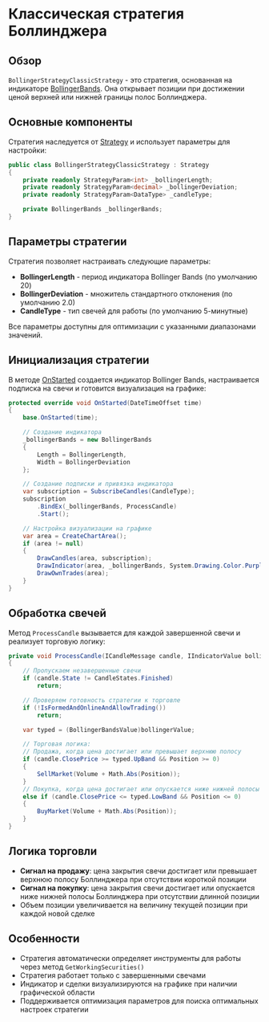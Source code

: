 # Классическая стратегия Боллинджера

## Обзор

`BollingerStrategyClassicStrategy` - это стратегия, основанная на индикаторе [BollingerBands](xref:StockSharp.Algo.Indicators.BollingerBands). Она открывает позиции при достижении ценой верхней или нижней границы полос Боллинджера.

## Основные компоненты

Стратегия наследуется от [Strategy](xref:StockSharp.Algo.Strategies.Strategy) и использует параметры для настройки:

```cs
public class BollingerStrategyClassicStrategy : Strategy
{
	private readonly StrategyParam<int> _bollingerLength;
	private readonly StrategyParam<decimal> _bollingerDeviation;
	private readonly StrategyParam<DataType> _candleType;

	private BollingerBands _bollingerBands;
}
```

## Параметры стратегии

Стратегия позволяет настраивать следующие параметры:

- **BollingerLength** - период индикатора Bollinger Bands (по умолчанию 20)
- **BollingerDeviation** - множитель стандартного отклонения (по умолчанию 2.0)
- **CandleType** - тип свечей для работы (по умолчанию 5-минутные)

Все параметры доступны для оптимизации с указанными диапазонами значений.

## Инициализация стратегии

В методе [OnStarted](xref:StockSharp.Algo.Strategies.Strategy.OnStarted(System.DateTimeOffset)) создается индикатор Bollinger Bands, настраивается подписка на свечи и готовится визуализация на графике:

```cs
protected override void OnStarted(DateTimeOffset time)
{
	base.OnStarted(time);

	// Создание индикатора
	_bollingerBands = new BollingerBands
	{
		Length = BollingerLength,
		Width = BollingerDeviation
	};

	// Создание подписки и привязка индикатора
	var subscription = SubscribeCandles(CandleType);
	subscription
		.BindEx(_bollingerBands, ProcessCandle)
		.Start();

	// Настройка визуализации на графике
	var area = CreateChartArea();
	if (area != null)
	{
		DrawCandles(area, subscription);
		DrawIndicator(area, _bollingerBands, System.Drawing.Color.Purple);
		DrawOwnTrades(area);
	}
}
```

## Обработка свечей

Метод `ProcessCandle` вызывается для каждой завершенной свечи и реализует торговую логику:

```cs
private void ProcessCandle(ICandleMessage candle, IIndicatorValue bollingerValue)
{
	// Пропускаем незавершенные свечи
	if (candle.State != CandleStates.Finished)
		return;

	// Проверяем готовность стратегии к торговле
	if (!IsFormedAndOnlineAndAllowTrading())
		return;

	var typed = (BollingerBandsValue)bollingerValue;

	// Торговая логика:
	// Продажа, когда цена достигает или превышает верхнюю полосу
	if (candle.ClosePrice >= typed.UpBand && Position >= 0)
	{
		SellMarket(Volume + Math.Abs(Position));
	}
	// Покупка, когда цена достигает или опускается ниже нижней полосы
	else if (candle.ClosePrice <= typed.LowBand && Position <= 0)
	{
		BuyMarket(Volume + Math.Abs(Position));
	}
}
```

## Логика торговли

- **Сигнал на продажу**: цена закрытия свечи достигает или превышает верхнюю полосу Боллинджера при отсутствии короткой позиции
- **Сигнал на покупку**: цена закрытия свечи достигает или опускается ниже нижней полосы Боллинджера при отсутствии длинной позиции
- Объем позиции увеличивается на величину текущей позиции при каждой новой сделке

## Особенности

- Стратегия автоматически определяет инструменты для работы через метод `GetWorkingSecurities()`
- Стратегия работает только с завершенными свечами
- Индикатор и сделки визуализируются на графике при наличии графической области
- Поддерживается оптимизация параметров для поиска оптимальных настроек стратегии
